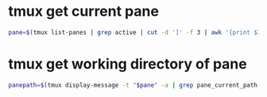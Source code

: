 # tmux get current pane
```bash
pane=$(tmux list-panes | grep active | cut -d ']' -f 3 | awk '{print $1}')
```

# tmux get working directory of pane
```bash
panepath=$(tmux display-message -t "$pane" -a | grep pane_current_path | cut -d '=' -f 2)
```
